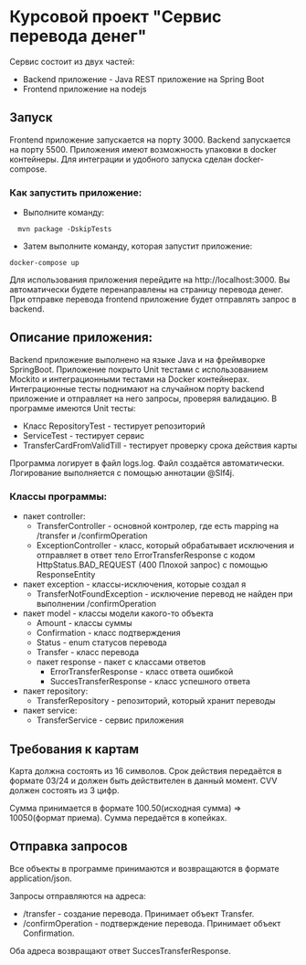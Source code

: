 # Курсовой проект "Сервис перевода денег"

Сервис состоит из двух частей:

* Backend приложение - Java REST приложение на Spring Boot
* Frontend приложение на nodejs

## Запуск

Frontend приложение запускается на порту 3000. Backend запускается на порту 5500.
Приложения имеют возможность упаковки в docker контейнеры. Для интеграции и удобного запуска сделан docker-compose.

### Как запустить приложение:

* Выполните команду: 
```
  mvn package -DskipTests
```
* Затем выполните команду, которая запустит приложение:
```
docker-compose up
```

Для использования приложения перейдите на http://localhost:3000. Вы автоматически будете перенаправлены на страницу перевода денег.
При отправке перевода frontend приложение будет отправлять запрос в backend.

## Описание приложения:

Backend приложение выполнено на языке Java и на фреймворке SpringBoot. Приложение покрыто Unit тестами с использованием
Mockito и интеграционными тестами на Docker контейнерах. Интеграционные тесты поднимают на случайном порту backend приложение
и отправляет на него запросы, проверяя валидацию. В программе имеются Unit тесты:
* Класс RepositoryTest - тестирует репозиторий
* ServiceTest - тестирует сервис
* TransferCardFromValidTill - тестирует проверку срока действия карты

Программа логирует в файл logs.log. Файл создаётся автоматически. Логирование выполняется с
помощью аннотации @Slf4j.

### Классы программы:
* пакет controller:
  * TransferController - основной контролер, где есть mapping на /transfer
  и /confirmOperation
  * ExceptionController - класс, который обрабатывает исключения и отправляет в ответ тело ErrorTransferResponse с кодом HttpStatus.BAD_REQUEST (400 Плохой запрос) 
  с помощью ResponseEntity
* пакет exception - классы-исключения, которые создал я
  * TransferNotFoundException - исключение перевод не найден при выполнении
  /confirmOperation
* пакет model - классы модели какого-то объекта
    * Amount - классы суммы
    * Confirmation - класс подтверждения
    * Status - enum статусов перевода
    * Transfer - класс перевода
    * пакет response - пакет с классами ответов
      * ErrorTransferResponse - класс ответа ошибкой
      * SuccesTransferResponse - класс успешного ответа
* пакет repository:
    * TransferRepository - репозиторий, который хранит переводы
* пакет service:
    * TransferService - сервис приложения

## Требования к картам

Карта должна состоять из 16 символов. Срок действия передаётся в формате
03/24 и должен быть действителен в данный момент. СVV должен состоять из 3 цифр.

Сумма принимается в формате 100.50(исходная сумма) => 10050(формат приема). Сумма передаётся в копейках.
##  Отправка запросов

Все объекты в программе принимаются и возвращаются в формате application/json.

Запросы отправляются на адреса: 
* /transfer - создание перевода. Принимает объект Transfer.
* /confirmOperation - подтверждение перевода. Принимает объект Confirmation.

Оба адреса возвращают ответ SuccesTransferResponse.
